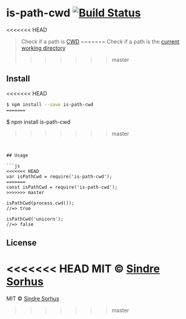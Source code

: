 # is-path-cwd [![Build Status](https://travis-ci.org/sindresorhus/is-path-cwd.svg?branch=master)](https://travis-ci.org/sindresorhus/is-path-cwd)

<<<<<<< HEAD
> Check if a path is [CWD](http://en.wikipedia.org/wiki/Working_directory)
=======
> Check if a path is the [current working directory](https://en.wikipedia.org/wiki/Working_directory)
>>>>>>> master


## Install

<<<<<<< HEAD
```sh
$ npm install --save is-path-cwd
=======
```
$ npm install is-path-cwd
>>>>>>> master
```


## Usage

```js
<<<<<<< HEAD
var isPathCwd = require('is-path-cwd');
=======
const isPathCwd = require('is-path-cwd');
>>>>>>> master

isPathCwd(process.cwd());
//=> true

isPathCwd('unicorn');
//=> false
```


## License

<<<<<<< HEAD
MIT © [Sindre Sorhus](http://sindresorhus.com)
=======
MIT © [Sindre Sorhus](https://sindresorhus.com)
>>>>>>> master
